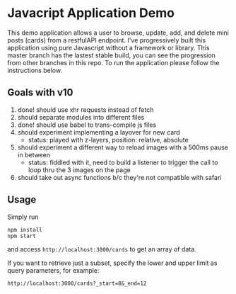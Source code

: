 # Javacript Application Demo
This demo application allows a user to browse, update, add, and delete mini posts (cards) from a restfulAPI endpoint. I've progressively built this application using pure Javascript without a framework or library. This master branch has the lastest stable build, you can see the progression from other branches in this repo. To run the application please follow the instructions below. 

## Goals with v10

1. done! should use xhr requests instead of fetch
2. should separate modules into different files
3. done! should use babel to trans-compile js files
4. should experiment implementing a layover for new card
	* status: played with z-layers, position: relative, absolute
5. should experiment a different way to reload images with a 500ms pause in between
	* status: fiddled with it, need to build a listener to trigger the call to loop thru the 3 images on the page
6. should take out async functions b/c they're not compatible with safari	

## Usage

Simply run

    npm install
    npm start

and access ``http://localhost:3000/cards`` to get an array of data.

If you want to retrieve just a subset, specify the lower and upper limit as query parameters, for example:

    http://localhost:3000/cards?_start=8&_end=12
